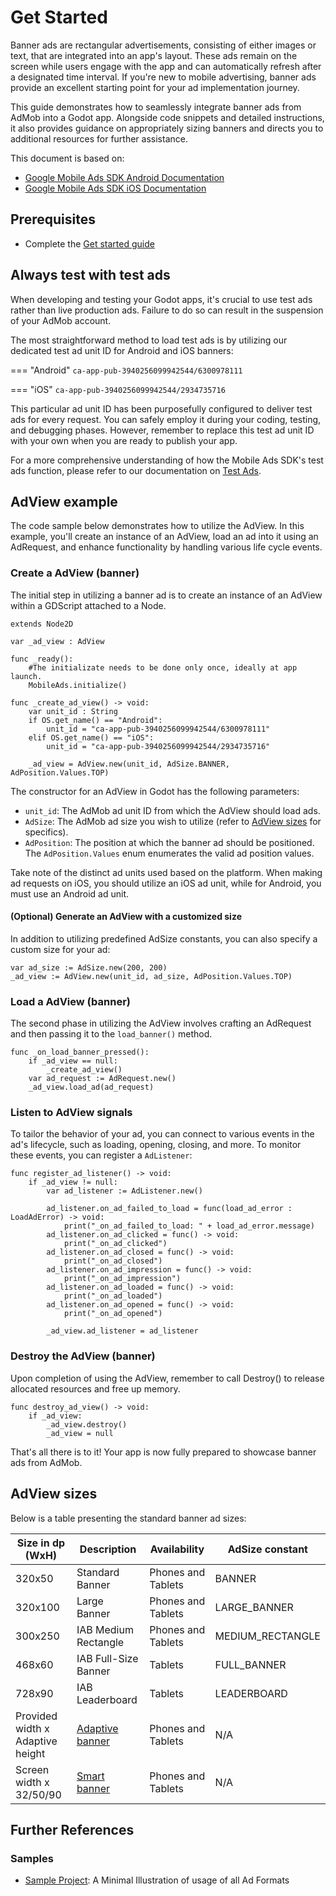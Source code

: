 # Get Started
Banner ads are rectangular advertisements, consisting of either images or text, that are integrated into an app's layout. These ads remain on the screen while users engage with the app and can automatically refresh after a designated time interval. If you're new to mobile advertising, banner ads provide an excellent starting point for your ad implementation journey.

This guide demonstrates how to seamlessly integrate banner ads from AdMob into a Godot app. Alongside code snippets and detailed instructions, it also provides guidance on appropriately sizing banners and directs you to additional resources for further assistance.

This document is based on:

- [Google Mobile Ads SDK Android Documentation](https://developers.google.com/admob/android/banner)
- [Google Mobile Ads SDK iOS Documentation](https://developers.google.com/admob/ios/banner)

## Prerequisites
- Complete the [Get started guide](../../README.md)

## Always test with test ads

When developing and testing your Godot apps, it's crucial to use test ads rather than live production ads. Failure to do so can result in the suspension of your AdMob account.

The most straightforward method to load test ads is by utilizing our dedicated test ad unit ID for Android and iOS banners:

=== "Android"
    ```
    ca-app-pub-3940256099942544/6300978111
    ```

=== "iOS"
    ```
    ca-app-pub-3940256099942544/2934735716
    ```

This particular ad unit ID has been purposefully configured to deliver test ads for every request. You can safely employ it during your coding, testing, and debugging phases. However, remember to replace this test ad unit ID with your own when you are ready to publish your app.

For a more comprehensive understanding of how the Mobile Ads SDK's test ads function, please refer to our documentation on [Test Ads](../../enable_test_ads.md).

## AdView example

The code sample below demonstrates how to utilize the AdView. In this example, you'll create an instance of an AdView, load an ad into it using an AdRequest, and enhance functionality by handling various life cycle events.


### Create a AdView (banner)
The initial step in utilizing a banner ad is to create an instance of an AdView within a GDScript attached to a Node.

```gdscript linenums="1" hl_lines="16"
extends Node2D

var _ad_view : AdView

func _ready():
	#The initializate needs to be done only once, ideally at app launch.
	MobileAds.initialize()

func _create_ad_view() -> void:
	var unit_id : String
	if OS.get_name() == "Android":
		unit_id = "ca-app-pub-3940256099942544/6300978111"
	elif OS.get_name() == "iOS":
		unit_id = "ca-app-pub-3940256099942544/2934735716"

	_ad_view = AdView.new(unit_id, AdSize.BANNER, AdPosition.Values.TOP)
```

The constructor for an AdView in Godot has the following parameters:

- `unit_id`: The AdMob ad unit ID from which the AdView should load ads.
- `AdSize`: The AdMob ad size you wish to utilize (refer to [AdView sizes](#adview-sizes) for specifics).
- `AdPosition`: The position at which the banner ad should be positioned. The `AdPosition.Values` enum enumerates the valid ad position values.

Take note of the distinct ad units used based on the platform. When making ad requests on iOS, you should utilize an iOS ad unit, while for Android, you must use an Android ad unit.

#### (Optional) Generate an AdView with a customized size
In addition to utilizing predefined AdSize constants, you can also specify a custom size for your ad:

```gdscript linenums="1"
var ad_size := AdSize.new(200, 200)
_ad_view := AdView.new(unit_id, ad_size, AdPosition.Values.TOP)
```

### Load a AdView (banner)
The second phase in utilizing the AdView involves crafting an AdRequest and then passing it to the `load_banner()` method.

```gdscript linenums="1" hl_lines="4 5"
func _on_load_banner_pressed():
	if _ad_view == null:
		_create_ad_view()
	var ad_request := AdRequest.new()
	_ad_view.load_ad(ad_request)
```


### Listen to AdView signals
To tailor the behavior of your ad, you can connect to various events in the ad's lifecycle, such as loading, opening, closing, and more. To monitor these events, you can register a `AdListener`:

```gdscript linenums="1" hl_lines="3 18"
func register_ad_listener() -> void:
	if _ad_view != null:
		var ad_listener := AdListener.new()
		
		ad_listener.on_ad_failed_to_load = func(load_ad_error : LoadAdError) -> void:
			print("_on_ad_failed_to_load: " + load_ad_error.message)
		ad_listener.on_ad_clicked = func() -> void:
			print("_on_ad_clicked")
		ad_listener.on_ad_closed = func() -> void:
			print("_on_ad_closed")
		ad_listener.on_ad_impression = func() -> void:
			print("_on_ad_impression")
		ad_listener.on_ad_loaded = func() -> void:
			print("_on_ad_loaded")
		ad_listener.on_ad_opened = func() -> void:
			print("_on_ad_opened")
			
		_ad_view.ad_listener = ad_listener
```

### Destroy the AdView (banner)
Upon completion of using the AdView, remember to call Destroy() to release allocated resources and free up memory.

```gdscript linenums="1" hl_lines="3"
func destroy_ad_view() -> void:
	if _ad_view:
		_ad_view.destroy()
		_ad_view = null
```

That's all there is to it! Your app is now fully prepared to showcase banner ads from AdMob.

## AdView sizes

Below is a table presenting the standard banner ad sizes:


| Size in dp (WxH)                 | Description                                   | Availability       | AdSize constant  |
|----------------------------------|-----------------------------------------------|--------------------|------------------|
| 320x50                           | Standard Banner                               | Phones and Tablets | BANNER           |
| 320x100                          | Large Banner                                  | Phones and Tablets | LARGE_BANNER     |
| 300x250                          | IAB Medium Rectangle                          | Phones and Tablets | MEDIUM_RECTANGLE |
| 468x60                           | IAB Full-Size Banner                          | Tablets            | FULL_BANNER      |
| 728x90                           | IAB Leaderboard                               | Tablets            | LEADERBOARD      |
| Provided width x Adaptive height | [Adaptive banner](sizes/anchored_adaptive.md) | Phones and Tablets | N/A              |
| Screen width x 32/50/90          | [Smart banner](sizes/smart_banner.md)         | Phones and Tablets | N/A              |

## Further References

### Samples
- [Sample Project](https://github.com/Poing-Studios/godot-admob-plugin/tree/master/addons/admob/sample): A Minimal Illustration of usage of all Ad Formats


